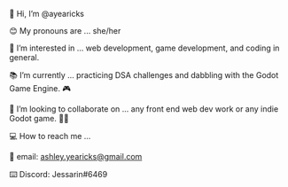 👋 Hi, I’m @ayearicks

:blush: My pronouns are ... she/her

👀 I’m interested in ... web development, game development, and coding in general.

:books: I’m currently ... practicing DSA challenges and dabbling with the Godot Game Engine. :video_game:

:handshake: I’m looking to collaborate on ... any front end web dev work or any indie Godot game. :woman_technologist:

:computer: How to reach me ... 

:email: email: <ashley.yearicks@gmail.com>

:keyboard: Discord: Jessarin#6469
